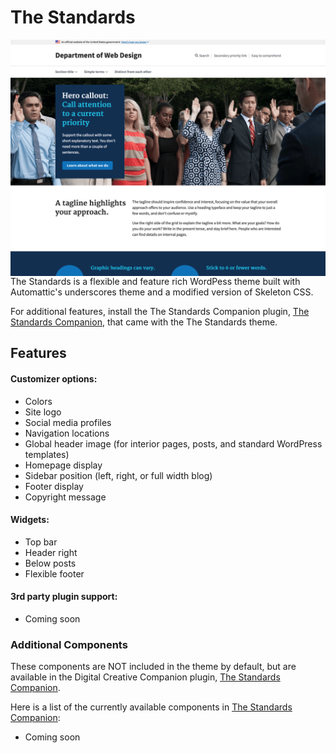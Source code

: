 The Standards
=======================

<img alt="The Standards" src="screenshot.png" style="float: right; margin-left: 10px;">

The Standards is a flexible and feature rich WordPess theme built with Automattic's underscores theme and a modified version of Skeleton CSS.  

For additional features, install the The Standards Companion plugin, [The Standards Companion](https://github.com/LavertyCreative/), that came with the The Standards theme.
<br>


## Features

#### Customizer options:
* Colors
* Site logo
* Social media profiles
* Navigation locations
* Global header image (for interior pages, posts, and standard WordPress templates)
* Homepage display
* Sidebar position (left, right, or full width blog)
* Footer display
* Copyright message

#### Widgets:
* Top bar
* Header right
* Below posts
* Flexible footer

#### 3rd party plugin support:
* Coming soon

### Additional Components
These components are NOT included in the theme by default, but are available in the Digital Creative Companion plugin, [The Standards Companion](https://github.com/LavertyCreative/).

Here is a list of the currently available components in [The Standards Companion](https://github.com/LavertyCreative/):
* Coming soon
